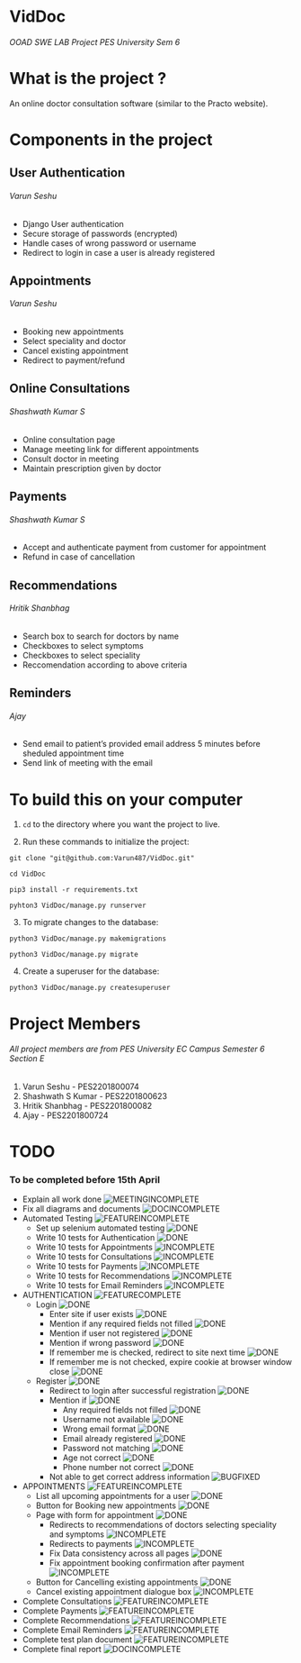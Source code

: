 # VidDoc
###### OOAD SWE LAB Project PES University Sem 6 

# What is the project ?

An online doctor consultation software (similar to the Practo website).

# Components in the project

## User Authentication
###### Varun Seshu
- Django User authentication
- Secure storage of passwords (encrypted)
- Handle cases of wrong password or username
- Redirect to login in case a user is already registered

## Appointments
###### Varun Seshu
- Booking new appointments
- Select speciality and doctor
- Cancel existing appointment
- Redirect to payment/refund

## Online Consultations
###### Shashwath Kumar S
- Online consultation page
- Manage meeting link for different appointments
- Consult doctor in meeting
- Maintain prescription given by doctor

## Payments
###### Shashwath Kumar S
- Accept and authenticate payment from customer for appointment
- Refund in case of cancellation

## Recommendations
###### Hritik Shanbhag
- Search box to search for doctors by name
- Checkboxes to select symptoms
- Checkboxes to select speciality
- Reccomendation according to above criteria

## Reminders
###### Ajay
- Send email to patient’s provided email address 5 minutes before sheduled appointment time
- Send link of meeting with the email

# To build this on your computer

1. ```cd``` to the directory where you want the project to live.

2. Run these commands to initialize the project:

```
git clone "git@github.com:Varun487/VidDoc.git"

cd VidDoc

pip3 install -r requirements.txt

pyhton3 VidDoc/manage.py runserver
```
3. To migrate changes to the database:
```
python3 VidDoc/manage.py makemigrations

python3 VidDoc/manage.py migrate
```
4. Create a superuser for the database:
```
python3 VidDoc/manage.py createsuperuser
```

# Project Members
###### All project members are from PES University EC Campus Semester 6 Section E

1. Varun Seshu - PES2201800074
2. Shashwath S Kumar - PES2201800623 
3. Hritik Shanbhag - PES2201800082
4. Ajay - PES2201800724

# TODO
### To be completed before 15th April
- Explain all work done  ![MEETINGINCOMPLETE]
- Fix all diagrams and documents  ![DOCINCOMPLETE]
- Automated Testing  ![FEATUREINCOMPLETE]
    - Set up selenium automated testing ![DONE]
    - Write 10 tests for Authentication  ![DONE]
    - Write 10 tests for Appointments ![INCOMPLETE]
    - Write 10 tests for Consultations ![INCOMPLETE]
    - Write 10 tests for Payments ![INCOMPLETE]
    - Write 10 tests for Recommendations ![INCOMPLETE]
    - Write 10 tests for Email Reminders ![INCOMPLETE]
- AUTHENTICATION ![FEATURECOMPLETE]
  - Login ![DONE]
    - Enter site if user exists ![DONE]
    - Mention if any required fields not filled ![DONE]
    - Mention if user not registered ![DONE]
    - Mention if wrong password ![DONE]
    - If remember me is checked, redirect to site next time ![DONE]
    - If remember me is not checked, expire cookie at browser window close ![DONE]
  - Register ![DONE]
    - Redirect to login after successful registration ![DONE]
    - Mention if ![DONE]
      - Any required fields not filled ![DONE]
      - Username not available ![DONE]
      - Wrong email format ![DONE]
      - Email already registered ![DONE]
      - Password not matching ![DONE]
      - Age not correct ![DONE]
      - Phone number not correct ![DONE]
    - Not able to get correct address information ![BUGFIXED]
- APPOINTMENTS ![FEATUREINCOMPLETE]
  - List all upcoming appointments for a user  ![DONE]
  - Button for Booking new appointments  ![DONE]
  - Page with form for appointment  ![DONE]
    - Redirects to recommendations of doctors selecting speciality and symptoms  ![INCOMPLETE]
    - Redirects to payments  ![INCOMPLETE]
    - Fix Data consistency across all pages  ![DONE]
    - Fix appointment booking confirmation after payment  ![INCOMPLETE]
  - Button for Cancelling existing appointments  ![DONE]  
  - Cancel existing appointment dialogue box  ![INCOMPLETE]
- Complete Consultations  ![FEATUREINCOMPLETE]
- Complete Payments  ![FEATUREINCOMPLETE]
- Complete Recommendations  ![FEATUREINCOMPLETE]
- Complete Email Reminders  ![FEATUREINCOMPLETE]
- Complete test plan document  ![FEATUREINCOMPLETE]
- Complete final report  ![DOCINCOMPLETE]

[DONE]: https://img.shields.io/badge/DONE-brightgreen
[INCOMPLETE]: https://img.shields.io/badge/INCOMPLETE-red
[BUGFIXED]: https://img.shields.io/badge/BUG-FIXED-brightgreen
[FEATUREINCOMPLETE]: https://img.shields.io/badge/FEATURE-INCOMPLETE-red
[FEATURECOMPLETE]: https://img.shields.io/badge/FEATURE-COMPLETE-brightgreen
[MEETINGINCOMPLETE]: https://img.shields.io/badge/MEETING-INCOMPLETE-red
[DOCINCOMPLETE]: https://img.shields.io/badge/DOC-INCOMPLETE-red
